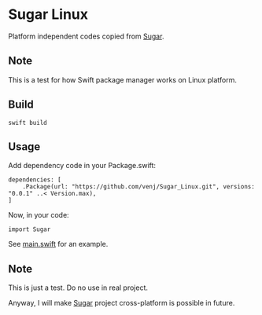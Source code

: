Sugar Linux
===========

Platform independent codes copied from [Sugar](https://github.com/venj/Sugar).

Note
----

This is a test for how Swift package manager works on Linux platform.

Build
-----

```
swift build
```

Usage
-----

Add dependency code in your Package.swift:

```
dependencies: [
    .Package(url: "https://github.com/venj/Sugar_Linux.git", versions: "0.0.1" ..< Version.max),
]
```

Now, in your code:

```
import Sugar
```

See [main.swift](Sources/Sugar/main.swift) for an example.

Note
----

This is just a test. Do no use in real project. 

Anyway, I will make [Sugar](https://github.com/venj/Sugar) project cross-platform is possible in future. 
